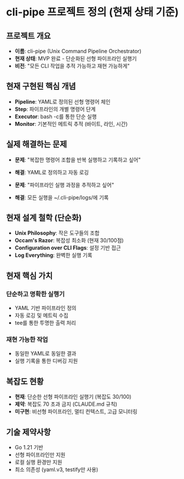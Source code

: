 # cli-pipe 프로젝트 정의 (현재 상태 기준)

## 프로젝트 개요
- **이름**: cli-pipe (Unix Command Pipeline Orchestrator)
- **현재 상태**: MVP 완료 - 단순화된 선형 파이프라인 실행기
- **비전**: "모든 CLI 작업을 추적 가능하고 재현 가능하게"

## 현재 구현된 핵심 개념
- **Pipeline**: YAML로 정의된 선형 명령어 체인
- **Step**: 파이프라인의 개별 명령어 단계
- **Executor**: bash -c를 통한 단순 실행
- **Monitor**: 기본적인 메트릭 추적 (바이트, 라인, 시간)

## 실제 해결하는 문제
- **문제**: "복잡한 명령어 조합을 반복 실행하고 기록하고 싶어"
- **해결**: YAML로 정의하고 자동 로깅

- **문제**: "파이프라인 실행 과정을 추적하고 싶어"
- **해결**: 모든 실행을 ~/.cli-pipe/logs/에 기록

## 현재 설계 철학 (단순화)
- **Unix Philosophy**: 작은 도구들의 조합
- **Occam's Razor**: 복잡성 최소화 (현재 30/100점)
- **Configuration over CLI Flags**: 설정 기반 접근
- **Log Everything**: 완벽한 실행 기록

## 현재 핵심 가치
### 단순하고 명확한 실행기
- YAML 기반 파이프라인 정의
- 자동 로깅 및 메트릭 수집
- tee를 통한 투명한 출력 처리

### 재현 가능한 작업
- 동일한 YAML로 동일한 결과
- 실행 기록을 통한 디버깅 지원

## 복잡도 현황
- **현재**: 단순한 선형 파이프라인 실행기 (복잡도 30/100)
- **제약**: 복잡도 70 초과 금지 (CLAUDE.md 규칙)
- **미구현**: 비선형 파이프라인, 멀티 컨텍스트, 고급 모니터링

## 기술 제약사항
- Go 1.21 기반
- 선형 파이프라인만 지원
- 로컬 실행 환경만 지원
- 최소 의존성 (yaml.v3, testify만 사용)